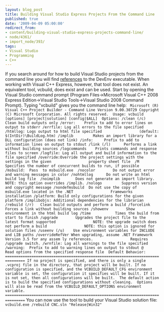 ```yaml
---
layout: blog_post
title: Building Visual Studio Express Projects From the Command Line
published: true
date: '2009-04-09 05:00:00'
redirect_from:
- content/building-visual-studio-express-projects-command-line/
- node/4361/
- import_node/393/
tags:
- Visual Studio
- Programming
- C++
---
```


If you search around for how to build Visual Studio projects from the command line you will find [references](http://www.devsource.com/c/a/Using-VS/Working-at-the-Visual-Studio-Command-Line/) to the DevEnv executable. When working with Visual C++ Express, however, that tool does not exist. An equivalent tool, vcbuild, does exist and can be used. Start by opening the Visual Studio command prompt (Program Files-\>Microsoft Visual C++ 2008 Express Edition-\>Visual Studio Tools-\>Visual Studio 2008 Command Prompt). Typing "vcbuild" gives you the command line help: ` Microsoft (R) Visual C++ Project Builder - Command Line Version 9.00.30729 Copyright (C) Microsoft Corporation. All rights reserved.  Usage: vcbuild [options] [project|solution] [config|$ALL]  Options: /clean (/c)     Clean build outputs only /error:    Prefix to add to error lines on output to stderr /errfile: Log all errors to the file specified /htmllog: Logs output to html file specified                 (default: $(IntDir)\BuildLog.htm) /implib         Makes an import library for a DLL configuration (does not link) /info:     Prefix to add to information lines on output to stdout /link (/l)      Performs a link without building sources /logcommands    Prints commands and response files to screen /logfile: Log all output and build information to the file specified /override:Override the project settings with the settings in the given                 property sheet file  /M      Specifies the number of concurrent builds to run, if possible /msbuild:  Pass  to msbuild.exe  /nocolor        Do not output error and warning messages in color /nohtmllog      Do not write an html build log file  /noimplib       Does not generate an import library.                 NOTE: this option overrides /implib. /nologo         Suppress version and copyright message /nondefmsbuild  Do not use the copy of msbuild.exe located in the .NET                 Frameworks installation /platform: Build only configurations for the given platform /implibobjs: Additional dependencies for the librarian /rebuild (/r)   Clean build outputs and perform a build /forcelink      Forces a link without building sources /showenv        Show environment in the html build log /time           Times the build from start to finish /upgrade        Upgrades the project file to the latest format supported                 NOTE: the upgrade switch does not perform a build                 NOTE: this option is ignored for solution files /useenv (/u)    Use environment variables for INCLUDE and LIB paths /overrideRefVer When upgrading, assume .NET Framework Version 3.5 for any assem ly references.                 Requires /upgrade switch. /wrnfile: Log all warnings to the file specified /warning:  Prefix to add to warning lines on output to stdout @         Read options from the specified response file  Default Behavior: =============================================================================== If no project is specified, and there is only a single .vcproj file in the directory, that project will be built. If no configuration is specified, and the VCBUILD_DEFAULT_CFG environment variable is set, the configuration it specifies will be built. If it is not set, then all configurations will be built.  The default action is to build the specified configurations without cleaning.  Options will also be read from the VCBUILD_DEFAULT_OPTIONS environment variable. ===============================================================================`
You can now use the tool to build your Visual Studio solution file: ` vcbuild.exe /rebuild CNC.sln "Release|Win32"`
